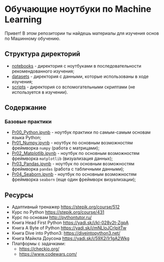 # Обучающие ноутбуки по Machine Learning

Привет! В этом репозитории ты найдешь материалы для изучения основ по Машинному обучению.

## Структура директорий

- [notebooks](notebooks) - директория с ноутбуками в последовательности рекомендованного изучения;
- [datasets](datasets) - директория с данными, которые использованы в ходе изучения;
- [scripts](scripts) - директория со вспомогательными скриптами (не используется в изучении).

## Содержание

### Базовые практики

- [Pr00_Python.ipynb](notebooks/Pr00_Python.ipynb) - ноутбук практики по самым-самым основам языка Python;
- [Pr01_Numpy.ipynb](notebooks/Pr00_Python.ipynb) - ноутбук по основным возможностям фреймворка `numpy` (работа с матрицами);
- [Pr02_Matplotlib.ipynb](notebooks/Pr02_Matplotlib.ipynb) - ноутбук по основным возможностям фреймворка `matplotlib` (визуализация данных);
- [Pr03_Pandas.ipynb](notebooks/Pr03_Pandas.ipynb) - ноутбук по основным возможностям фреймворка `pandas` (работа с табличными данными);
- [Pr04_Seaborn.ipynb](notebooks/Pr04_Seaborn.ipynb) - ноутбук по основным возможностям фреймворка `seaborn` (еще один фреймворк визуализации);

## Ресурсы

- Адаптивный тренажер https://stepik.org/course/512 
- Курс по Python https://stepik.org/course/431 
- Курс по основам http://pythontutor.ru/ 
- Книга Head First Python https://yadi.sk/i/kl-028v2t-ZgpA 
- Книга A Byte of Python https://yadi.sk/i/mNLloJCrIpitTw
- Книга Dive into Python3: https://diveintopython3.net/
- Книга Майкла Доусона https://yadi.sk/i/59X2i1r1gA2Wkg 
- Платформы с задачками:
    - https://checkio.org/ 
    - https://www.codewars.com/ 
